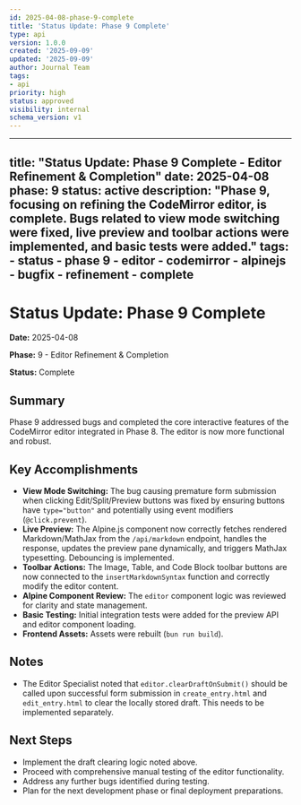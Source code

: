 ```yaml
---
id: 2025-04-08-phase-9-complete
title: 'Status Update: Phase 9 Complete'
type: api
version: 1.0.0
created: '2025-09-09'
updated: '2025-09-09'
author: Journal Team
tags:
- api
priority: high
status: approved
visibility: internal
schema_version: v1
---
```


***

title: "Status Update: Phase 9 Complete - Editor Refinement & Completion"
date: 2025-04-08
phase: 9
status: active
description: "Phase 9, focusing on refining the CodeMirror editor, is complete. Bugs related to view mode switching were fixed, live preview and toolbar actions were implemented, and basic tests were added."
tags:
\- status
\- phase 9
\- editor
\- codemirror
\- alpinejs
\- bugfix
\- refinement
\- complete
-----------

# Status Update: Phase 9 Complete

**Date:** 2025-04-08

**Phase:** 9 - Editor Refinement & Completion

**Status:** Complete

## Summary

Phase 9 addressed bugs and completed the core interactive features of the CodeMirror editor integrated in Phase 8. The editor is now more functional and robust.

## Key Accomplishments

- **View Mode Switching:** The bug causing premature form submission when clicking Edit/Split/Preview buttons was fixed by ensuring buttons have `type="button"` and potentially using event modifiers (`@click.prevent`).
- **Live Preview:** The Alpine.js component now correctly fetches rendered Markdown/MathJax from the `/api/markdown` endpoint, handles the response, updates the preview pane dynamically, and triggers MathJax typesetting. Debouncing is implemented.
- **Toolbar Actions:** The Image, Table, and Code Block toolbar buttons are now connected to the `insertMarkdownSyntax` function and correctly modify the editor content.
- **Alpine Component Review:** The `editor` component logic was reviewed for clarity and state management.
- **Basic Testing:** Initial integration tests were added for the preview API and editor component loading.
- **Frontend Assets:** Assets were rebuilt (`bun run build`).

## Notes

- The Editor Specialist noted that `editor.clearDraftOnSubmit()` should be called upon successful form submission in `create_entry.html` and `edit_entry.html` to clear the locally stored draft. This needs to be implemented separately.

## Next Steps

- Implement the draft clearing logic noted above.
- Proceed with comprehensive manual testing of the editor functionality.
- Address any further bugs identified during testing.
- Plan for the next development phase or final deployment preparations.
